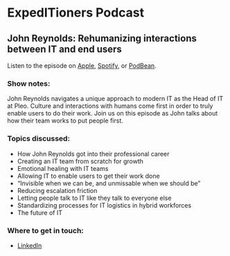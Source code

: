 # ExpedITioners Podcast

## John Reynolds: Rehumanizing interactions between IT and end users

Listen to the episode on [Apple](https://podcasts.apple.com/us/podcast/john-reynolds-rehumanizing-interactions-between-it/id1641183838?i=1000628749885), [Spotify](https://open.spotify.com/episode/7AHJinyvizmoHdfVTINu9y?si=sYhKqJXzQhetv8KyNMTxdA), or [PodBean](https://expeditioners.podbean.com/e/john-reynolds-rehumanizing-interactions-between-it-and-end-users/).

### Show notes:&#x20;

John Reynolds navigates a unique approach to modern IT as the Head of IT at Pleo. Culture and interactions with humans come first in order to truly enable users to do their work. Join us on this episode as John talks about how their team works to put people first.

### Topics discussed:

* How John Reynolds got into their professional career
* Creating an IT team from scratch for growth
* Emotional healing with IT teams
* Allowing IT to enable users to get their work done
* “Invisible when we can be, and unmissable when we should be”
* Reducing escalation friction
* Letting people talk to IT like they talk to everyone else
* Standardizing processes for IT logistics in hybrid workforces
* The future of IT

### Where to get in touch:

* [LinkedIn](https://www.linkedin.com/in/john-reynolds-74511660/)

